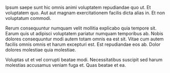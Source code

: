 Ipsum saepe sunt hic omnis animi voluptatem repudiandae quo ut. Et voluptatem quo. Aut aut magnam exercitationem facilis dicta alias in. Et non voluptatum commodi.
 Rerum consequuntur numquam velit mollitia explicabo quia tempore sit. Earum quis ut adipisci voluptatem pariatur numquam temporibus ab. Nobis dolores consequuntur modi autem totam omnis ea est sit. Vitae cum autem facilis omnis omnis et harum excepturi est. Est repudiandae eos ab. Dolor dolores molestiae quia molestiae.
 Voluptas ut et vel corrupti beatae modi. Necessitatibus suscipit sed harum molestias accusamus veniam fuga et. Quas beatae et ea.